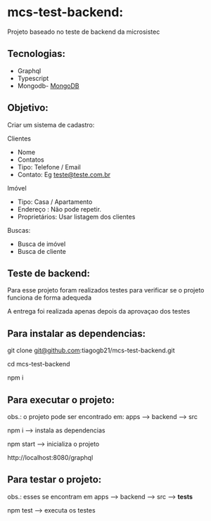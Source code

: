 # mcs-test-backend:

Projeto baseado no teste de backend da microsistec

## Tecnologias:

 - Graphql
 - Typescript
 - Mongodb- [MongoDB](https://www.mongodb.com/)

## Objetivo:

Criar um sistema de cadastro:

Clientes
 - Nome
 - Contatos
  - Tipo: Telefone / Email
  - Contato: Eg teste@teste.com.br


Imóvel
 - Tipo: Casa / Apartamento
 - Endereço : Não pode repetir.
 - Proprietários: Usar listagem dos clientes

Buscas:
 - Busca de imóvel
 - Busca de cliente

## Teste de backend:

Para esse projeto foram realizados testes para verificar se o projeto funciona de forma adequeda

A entrega foi realizada apenas depois da aprovaçao dos testes

## Para instalar as dependencias:

git clone git@github.com:tiagogb21/mcs-test-backend.git

cd mcs-test-backend

npm i

## Para executar o projeto:

obs.: o projeto pode ser encontrado em: apps --> backend --> src

npm i --> instala as dependencias

npm start --> inicializa o projeto

http://localhost:8080/graphql

## Para testar o projeto:

obs.: esses se encontram em apps --> backend --> src --> __tests__

npm test --> executa os testes
